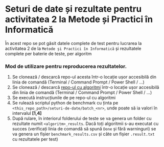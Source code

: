 # Seturi de date și rezultate pentru activitatea 2 la Metode și Practici în Informatică

În acest repo se pot găsit datele complete de test pentru lucrarea la activitatea 2 de la `Metode și Practici în Informatică` și rezultatele complete per baterie de teste, per algoritm

### Mod de utilizare pentru reproducerea rezultatelor.

1. Se clonează / descarcă repo-ul acesta într-o locație ușor accesibilă din linia de comandă (Terminal / Command Prompt / Power Shell / ...)
2. Se clonează / descarcă [repo-ul cu algoritmi]() într-o locație ușor accesibilă din linia de comandă (Terminal / Command Prompt / Power Shell / ...)
3. Se execută instrucțiunile de pe repo-ul cu algoritmi
4. Se rulează scriptul python de benchmark cu ținta pe `<this_repo_path>/seturi-de-date/batch_<nr>`, unde <nr> poate să ia valori în intervalul **[1,4]**
5. După rulare, în interiorul folderului de teste se va genera un folder cu rezultate numit `<algoritm>_results`. Dacă toți algoritmii s-au executat cu succes (verificați linia de comandă să spună `Done` și fără warninguri) se va genera un fișier `benchmark_results.csv` și câte un fișier `.result.txt` cu rezultatele per test)

